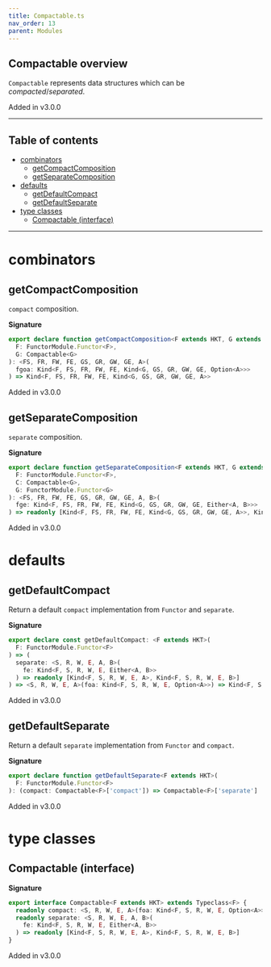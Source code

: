 ```yaml
---
title: Compactable.ts
nav_order: 13
parent: Modules
---
```


## Compactable overview

`Compactable` represents data structures which can be _compacted_/_separated_.

Added in v3.0.0

---

<h2 class="text-delta">Table of contents</h2>

- [combinators](#combinators)
  - [getCompactComposition](#getcompactcomposition)
  - [getSeparateComposition](#getseparatecomposition)
- [defaults](#defaults)
  - [getDefaultCompact](#getdefaultcompact)
  - [getDefaultSeparate](#getdefaultseparate)
- [type classes](#type-classes)
  - [Compactable (interface)](#compactable-interface)

---

# combinators

## getCompactComposition

`compact` composition.

**Signature**

```ts
export declare function getCompactComposition<F extends HKT, G extends HKT>(
  F: FunctorModule.Functor<F>,
  G: Compactable<G>
): <FS, FR, FW, FE, GS, GR, GW, GE, A>(
  fgoa: Kind<F, FS, FR, FW, FE, Kind<G, GS, GR, GW, GE, Option<A>>>
) => Kind<F, FS, FR, FW, FE, Kind<G, GS, GR, GW, GE, A>>
```

Added in v3.0.0

## getSeparateComposition

`separate` composition.

**Signature**

```ts
export declare function getSeparateComposition<F extends HKT, G extends HKT>(
  F: FunctorModule.Functor<F>,
  C: Compactable<G>,
  G: FunctorModule.Functor<G>
): <FS, FR, FW, FE, GS, GR, GW, GE, A, B>(
  fge: Kind<F, FS, FR, FW, FE, Kind<G, GS, GR, GW, GE, Either<A, B>>>
) => readonly [Kind<F, FS, FR, FW, FE, Kind<G, GS, GR, GW, GE, A>>, Kind<F, FS, FR, FW, FE, Kind<G, GS, GR, GW, GE, B>>]
```

Added in v3.0.0

# defaults

## getDefaultCompact

Return a default `compact` implementation from `Functor` and `separate`.

**Signature**

```ts
export declare const getDefaultCompact: <F extends HKT>(
  F: FunctorModule.Functor<F>
) => (
  separate: <S, R, W, E, A, B>(
    fe: Kind<F, S, R, W, E, Either<A, B>>
  ) => readonly [Kind<F, S, R, W, E, A>, Kind<F, S, R, W, E, B>]
) => <S, R, W, E, A>(foa: Kind<F, S, R, W, E, Option<A>>) => Kind<F, S, R, W, E, A>
```

Added in v3.0.0

## getDefaultSeparate

Return a default `separate` implementation from `Functor` and `compact`.

**Signature**

```ts
export declare function getDefaultSeparate<F extends HKT>(
  F: FunctorModule.Functor<F>
): (compact: Compactable<F>['compact']) => Compactable<F>['separate']
```

Added in v3.0.0

# type classes

## Compactable (interface)

**Signature**

```ts
export interface Compactable<F extends HKT> extends Typeclass<F> {
  readonly compact: <S, R, W, E, A>(foa: Kind<F, S, R, W, E, Option<A>>) => Kind<F, S, R, W, E, A>
  readonly separate: <S, R, W, E, A, B>(
    fe: Kind<F, S, R, W, E, Either<A, B>>
  ) => readonly [Kind<F, S, R, W, E, A>, Kind<F, S, R, W, E, B>]
}
```

Added in v3.0.0
